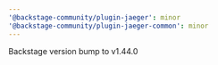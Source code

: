 ```yaml
---
'@backstage-community/plugin-jaeger': minor
'@backstage-community/plugin-jaeger-common': minor
---
```


Backstage version bump to v1.44.0

